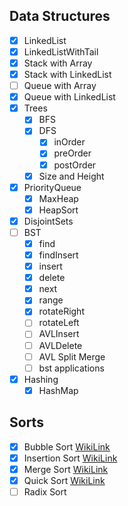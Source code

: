 ## Data Structures

- [x] LinkedList
- [x] LinkedListWithTail
- [x] Stack with Array
- [x] Stack with LinkedList
- [ ] Queue with Array
- [x] Queue with LinkedList
- [x] Trees
  - [x] BFS
  - [x] DFS
    - [x] inOrder
    - [x] preOrder
    - [x] postOrder
  - [x] Size and Height
- [x] PriorityQueue
  - [x] MaxHeap
  - [x] HeapSort
- [x] DisjointSets
- [ ] BST
  - [x] find
  - [x] findInsert
  - [x] insert
  - [x] delete
  - [x] next
  - [x] range
  - [x] rotateRight
  - [ ] rotateLeft
  - [ ] AVLInsert
  - [ ] AVLDelete
  - [ ] AVL Split Merge
  - [ ] bst applications
- [x] Hashing
  - [x] HashMap

## Sorts
- [x] Bubble Sort [WikiLink](https://en.wikipedia.org/wiki/Bubble_sort)
- [x] Insertion Sort [WikiLink](https://en.wikipedia.org/wiki/Insertion_sort)
- [x] Merge Sort [WikiLink](https://en.wikipedia.org/wiki/Merge_sort)
- [x] Quick Sort [WikiLink](https://en.wikipedia.org/wiki/Quicksort)
- [ ] Radix Sort 
